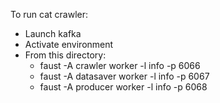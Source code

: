 To run cat crawler:

* Launch kafka
* Activate environment
* From this directory:
  * faust -A crawler worker -l info -p 6066
  * faust -A datasaver worker -l info -p 6067
  * faust -A producer worker -l info -p 6068
